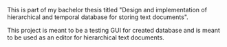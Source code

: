 This is part of my bachelor thesis titled "Design and implementation of hierarchical and temporal database for storing text documents".

This project is meant to be a testing GUI for created database and is meant to be used as an editor for hierarchical text documents.